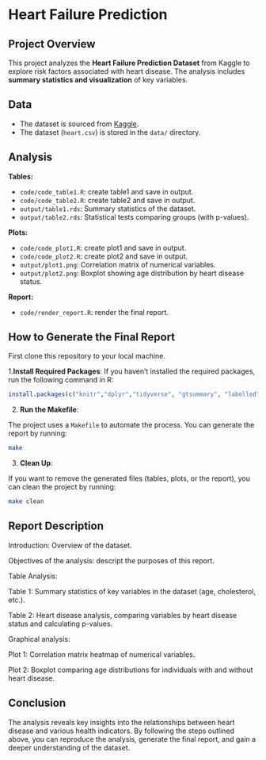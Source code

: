 
# Heart Failure Prediction

## Project Overview

This project analyzes the **Heart Failure Prediction Dataset** from Kaggle to explore risk factors associated with heart disease.
The analysis includes **summary statistics and visualization** of key variables.

## Data

-   The dataset is sourced from [Kaggle](https://www.kaggle.com/datasets/fedesoriano/heart-failure-prediction/data).
-   The dataset (`heart.csv`) is stored in the `data/` directory.

## Analysis

**Tables:**

-   `code/code_table1.R`: create table1 and save in output.
-   `code/code_table2.R`: create table2 and save in output.
-   `output/table1.rds`: Summary statistics of the dataset.
-   `output/table2.rds`: Statistical tests comparing groups (with p-values).

**Plots:**

-   `code/code_plot1.R`: create plot1 and save in output.
-   `code/code_plot2.R`: create plot2 and save in output.
-   `output/plot1.png`: Correlation matrix of numerical variables.
-   `output/plot2.png`: Boxplot showing age distribution by heart disease status.

**Report:**

-   `code/render_report.R`: render the final report.

## How to Generate the Final Report

First clone this repository to your local machine.

1.**Install Required Packages**: If you haven’t installed the required packages, run the following command in R:

``` r
install.packages(c("knitr","dplyr","tidyverse", "gtsummary", "labelled","kableExtra", "ggplot2", "ggcorrplot", "here"))
```

2.  **Run the Makefile**:

The project uses a `Makefile` to automate the process.
You can generate the report by running:

``` bash
make
```

3.  **Clean Up**:

If you want to remove the generated files (tables, plots, or the report), you can clean the project by running:

``` bash
make clean
```

## Report Description

Introduction: Overview of the dataset.

Objectives of the analysis: descript the purposes of this report.

Table Analysis:

Table 1: Summary statistics of key variables in the dataset (age, cholesterol, etc.).

Table 2: Heart disease analysis, comparing variables by heart disease status and calculating p-values.

Graphical analysis:

Plot 1: Correlation matrix heatmap of numerical variables.

Plot 2: Boxplot comparing age distributions for individuals with and without heart disease.

## Conclusion

The analysis reveals key insights into the relationships between heart disease and various health indicators.
By following the steps outlined above, you can reproduce the analysis, generate the final report, and gain a deeper understanding of the dataset.
